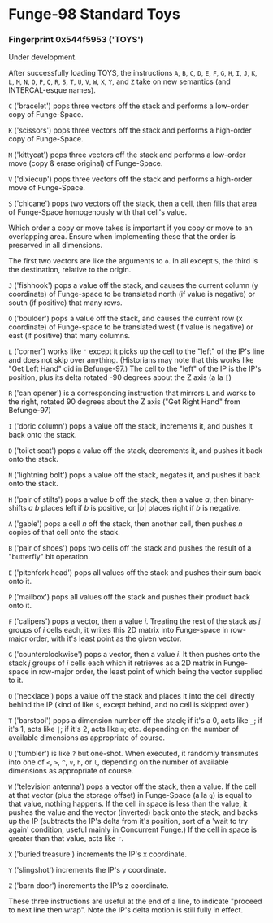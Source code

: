 Funge-98 Standard Toys
======================

### Fingerprint 0x544f5953 ('TOYS')

Under development.

After successfully loading TOYS, the instructions `A`, `B`, `C`, `D`,
`E`, `F`, `G`, `H`, `I`, `J`, `K`, `L`, `M`, `N`, `O`, `P`, `Q`, `R`,
`S`, `T`, `U`, `V`, `W`, `X`, `Y`, and `Z` take on new semantics (and
INTERCAL-esque names).

`C` ('bracelet') pops three vectors off the stack and performs a
low-order copy of Funge-Space.

`K` ('scissors') pops three vectors off the stack and performs a
high-order copy of Funge-Space.

`M` ('kittycat') pops three vectors off the stack and performs a
low-order move (copy & erase original) of Funge-Space.

`V` ('dixiecup') pops three vectors off the stack and performs a
high-order move of Funge-Space.

`S` ('chicane') pops two vectors off the stack, then a cell, then fills
that area of Funge-Space homogenously with that cell's value.

Which order a copy or move takes is important if you copy or move to an
overlapping area. Ensure when implementing these that the order is
preserved in all dimensions.

The first two vectors are like the arguments to `o`. In all except `S`,
the third is the destination, relative to the origin.

`J` ('fishhook') pops a value off the stack, and causes the current
column (y coordinate) of Funge-space to be translated north (if value is
negative) or south (if positive) that many rows.

`O` ('boulder') pops a value off the stack, and causes the current row
(x coordinate) of Funge-space to be translated west (if value is
negative) or east (if positive) that many columns.

`L` ('corner') works like `'` except it picks up the cell to the "left"
of the IP's line and does not skip over anything. (Historians may note
that this works like "Get Left Hand" did in Befunge-97.) The cell to the
"left" of the IP is the IP's position, plus its delta rotated -90
degrees about the Z axis (a la `[`)

`R` ('can opener') is a corresponding instruction that mirrors `L` and
works to the right, rotated 90 degrees about the Z axis ("Get Right
Hand" from Befunge-97)

`I` ('doric column') pops a value off the stack, increments it, and
pushes it back onto the stack.

`D` ('toilet seat') pops a value off the stack, decrements it, and
pushes it back onto the stack.

`N` ('lightning bolt') pops a value off the stack, negates it, and
pushes it back onto the stack.

`H` ('pair of stilts') pops a value *b* off the stack, then a value *a*,
then binary-shifts *a* *b* places left if *b* is positive, or |*b*|
places right if *b* is negative.

`A` ('gable') pops a cell *n* off the stack, then another cell, then
pushes *n* copies of that cell onto the stack.

`B` ('pair of shoes') pops two cells off the stack and pushes the result
of a "butterfly" bit operation.

`E` ('pitchfork head') pops all values off the stack and pushes their
sum back onto it.

`P` ('mailbox') pops all values off the stack and pushes their product
back onto it.

`F` ('calipers') pops a vector, then a value *i*. Treating the rest of
the stack as *j* groups of *i* cells each, it writes this 2D matrix into
Funge-space in row-major order, with it's least point as the given
vector.

`G` ('counterclockwise') pops a vector, then a value *i*. It then pushes
onto the stack *j* groups of *i* cells each which it retrieves as a 2D
matrix in Funge-space in row-major order, the least point of which being
the vector supplied to it.

`Q` ('necklace') pops a value off the stack and places it into the cell
directly behind the IP (kind of like `s`, except behind, and no cell is
skipped over.)

`T` ('barstool') pops a dimension number off the stack; if it's a 0,
acts like `_`; if it's 1, acts like `|`; if it's 2, acts like `m`; etc.
depending on the number of available dimensions as appropriate of
course.

`U` ('tumbler') is like `?` but one-shot. When executed, it randomly
transmutes into one of `<`, `>`, `^`, `v`, `h`, or `l`, depending on the
number of available dimensions as appropriate of course.

`W` ('television antenna') pops a vector off the stack, then a value. If
the cell at that vector (plus the storage offset) in Funge-Space (a la
`g`) is equal to that value, nothing happens. If the cell in space is
less than the value, it pushes the value and the vector (inverted) back
onto the stack, and backs up the IP (subtracts the IP's delta from it's
position, sort of a 'wait to try again' condition, useful mainly in
Concurrent Funge.) If the cell in space is greater than that value, acts
like `r`.

`X` ('buried treasure') increments the IP's x coordinate.

`Y` ('slingshot') increments the IP's y coordinate.

`Z` ('barn door') increments the IP's z coordinate.

These three instructions are useful at the end of a line, to indicate
"proceed to next line then wrap". Note the IP's delta motion is still
fully in effect.
